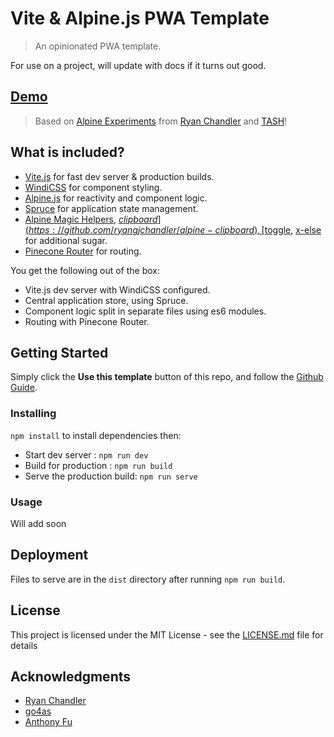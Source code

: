 # Vite & Alpine.js PWA Template

> An opinionated PWA template.

For use on a project, will update with docs if it turns out good.

## [Demo](https://vite-alpine-pwa.vercel.app/)

> Based on [Alpine Experiments](https://github.com/ryangjchandler/alpine-experiments) from [Ryan Chandler](https://github.com/ryangjchandler) and [TASH](https://github.com/go4cas/tash-starter-template)!

## What is included?

-   [Vite.js](https://vitejs.dev) for fast dev server & production builds.
-   [WindiCSS](https://windicss.org) for component styling.
-   [Alpine.js](https://github.com/alpinejs/alpine) for reactivity and component logic.
-   [Spruce](https://github.com/ryangjchandler/spruce) for application state management.
-   [Alpine Magic Helpers](https://github.com/KevinBatdorf/alpine-magic-helpers), [$clipboard](https://github.com/ryangjchandler/alpine-clipboard), [$toggle](https://github.com/ryangjchandler/alpine-toggle), [x-else](https://github.com/ryangjchandler/x-else) for additional sugar.
-   [Pinecone Router](https://github.com/pinecone-router/router) for routing.

You get the following out of the box:

-   Vite.js dev server with WindiCSS configured.
-   Central application store, using Spruce.
-   Component logic split in separate files using es6 modules.
-   Routing with Pinecone Router.

## Getting Started

Simply click the **Use this template** button of this repo, and follow the [Github Guide](https://docs.github.com/en/github/creating-cloning-and-archiving-repositories/creating-a-repository-from-a-template).

### Installing

`npm install` to install dependencies then:

-   Start dev server : `npm run dev`
-   Build for production : `npm run build`
-   Serve the production build: `npm run serve`

### Usage

Will add soon

## Deployment

Files to serve are in the `dist` directory after running `npm run build`.

## License

This project is licensed under the MIT License - see the [LICENSE.md](LICENSE.md) file for details

## Acknowledgments

-   [Ryan Chandler](https://github.com/ryangjchandler)
-   [go4as](https://github.com/go4cas/tash-starter-template)
-   [Anthony Fu](https://github.com/antfu)

